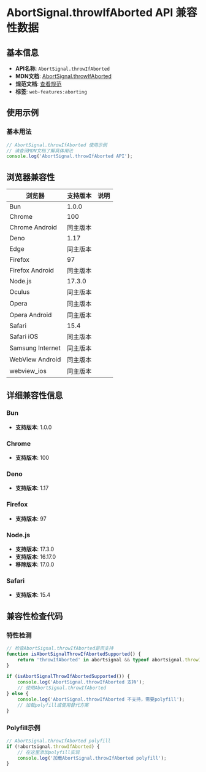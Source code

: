 # AbortSignal.throwIfAborted API 兼容性数据

## 基本信息

- **API名称**: `AbortSignal.throwIfAborted`
- **MDN文档**: [AbortSignal.throwIfAborted](https://developer.mozilla.org/docs/Web/API/AbortSignal/throwIfAborted)
- **规范文档**: [查看规范](https://dom.spec.whatwg.org/#ref-for-dom-abortsignal-throwifaborted①)
- **标签**: `web-features:aborting`

## 使用示例

### 基本用法

```javascript
// AbortSignal.throwIfAborted 使用示例
// 请查阅MDN文档了解具体用法
console.log('AbortSignal.throwIfAborted API');
```

## 浏览器兼容性

| 浏览器 | 支持版本 | 说明 |
|--------|----------|------|
| Bun | 1.0.0 |  |
| Chrome | 100 |  |
| Chrome Android | 同主版本 |  |
| Deno | 1.17 |  |
| Edge | 同主版本 |  |
| Firefox | 97 |  |
| Firefox Android | 同主版本 |  |
| Node.js | 17.3.0 |  |
| Oculus | 同主版本 |  |
| Opera | 同主版本 |  |
| Opera Android | 同主版本 |  |
| Safari | 15.4 |  |
| Safari iOS | 同主版本 |  |
| Samsung Internet | 同主版本 |  |
| WebView Android | 同主版本 |  |
| webview_ios | 同主版本 |  |

## 详细兼容性信息

### Bun

- **支持版本**: 1.0.0

### Chrome

- **支持版本**: 100

### Deno

- **支持版本**: 1.17

### Firefox

- **支持版本**: 97

### Node.js

- **支持版本**: 17.3.0
- **支持版本**: 16.17.0
- **移除版本**: 17.0.0

### Safari

- **支持版本**: 15.4

## 兼容性检查代码

### 特性检测

```javascript
// 检查AbortSignal.throwIfAborted是否支持
function isAbortSignalThrowIfAbortedSupported() {
    return 'throwIfAborted' in abortsignal && typeof abortsignal.throwIfAborted === 'function';
}

if (isAbortSignalThrowIfAbortedSupported()) {
    console.log('AbortSignal.throwIfAborted 支持');
    // 使用AbortSignal.throwIfAborted
} else {
    console.log('AbortSignal.throwIfAborted 不支持，需要polyfill');
    // 加载polyfill或使用替代方案
}
```

### Polyfill示例

```javascript
// AbortSignal.throwIfAborted polyfill
if (!abortsignal.throwIfAborted) {
    // 在这里添加polyfill实现
    console.log('加载AbortSignal.throwIfAborted polyfill');
}
```


